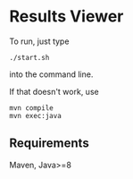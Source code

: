 Results Viewer
==============

To run, just type

	./start.sh

into the command line.

If that doesn't work, use

	mvn compile
	mvn exec:java

Requirements
-------------

Maven, Java>=8

